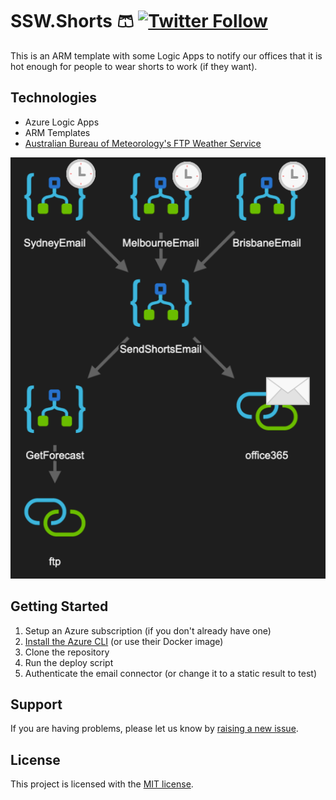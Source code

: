 # SSW.Shorts 🩳 [![Twitter Follow](https://img.shields.io/twitter/follow/SSW_TV.svg?style=social&label=Follow)](https://twitter.com/SSW_TV)

This is an ARM template with some Logic Apps to notify our offices that it is hot enough for people to wear shorts to work (if they want).

## Technologies
* Azure Logic Apps
* ARM Templates
* [Australian Bureau of Meteorology's FTP Weather Service](http://www.bom.gov.au/catalogue/anon-ftp.shtml)

![Dependency diagram](https://github.com/SSWConsulting/SSW.Shorts/raw/master/docs/overview.png)

## Getting Started
1. Setup an Azure subscription (if you don't already have one)
1. [Install the Azure CLI](https://docs.microsoft.com/en-us/cli/azure/install-azure-cli?view=azure-cli-latest) (or use their Docker image)
1. Clone the repository
1. Run the deploy script
1. Authenticate the email connector (or change it to a static result to test)

## Support

If you are having problems, please let us know by [raising a new issue](https://github.com/SSWConsulting/SSW.Shorts/issues/new).

## License

This project is licensed with the [MIT license](LICENSE).